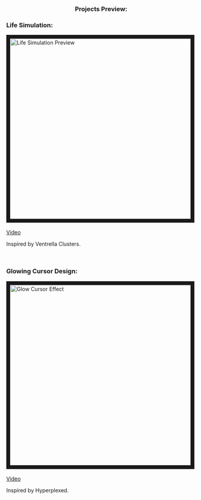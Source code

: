 <h3 align="center">Projects Preview:</h3>

<h3 align="left">Life Simulation:</h3>
<p align="left">
  
  <a href="https://www.youtube.com/watch?v=bkA1ch_LCx8&t" target="_blank">
  <img src="https://drive.google.com/uc?export=view&id=1tZlwSIcazgA-uEulzMXz929AFELPZ3Mc" alt="Life Simulation Preview" width="480" height=auto border="10" />
    <BR CLEAR=ALL />
    <br>
    Video
  </a>
  
Inspired by Ventrella Clusters.
</p>

<BR CLEAR=ALL />
<be>  

<h3 align="left">Glowing Cursor Design:</h3>
<p align="left">  
  <a href="https://youtu.be/t_yeq3H_UDo" target="_blank">
  <img src="https://drive.google.com/uc?export=view&id=1DEzFgeuie_970rRoa1clexBi8lCOdO64" alt="Glow Cursor Effect" width="480" height=auto border="10" />
    <BR CLEAR=ALL />
    <br>
    Video
  </a>
  
Inspired by Hyperplexed.
</p>
